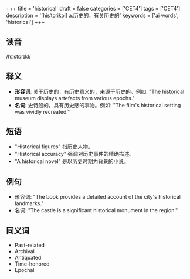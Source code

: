 +++
title = 'historical'
draft = false
categories = ['CET4']
tags = ['CET4']
description = '[hisˈtɔrikəl] a.历史的，有关历史的'
keywords = ['ai words', 'historical']
+++

## 读音
/hɪˈstɒrɪkl/

## 释义
- **形容词**: 关于历史的，有历史意义的，来源于历史的。例如: "The historical museum displays artefacts from various epochs."
- **名词**: 史诗般的，具有历史感的事物。例如: "The film's historical setting was vividly recreated."

## 短语
- "Historical figures" 指历史人物。
- "Historical accuracy" 强调对历史事件的精确描述。
- "A historical novel" 是以历史时期为背景的小说。

## 例句
- 形容词: "The book provides a detailed account of the city's historical landmarks."
- 名词: "The castle is a significant historical monument in the region."

## 同义词
- Past-related
- Archival
- Antiquated
- Time-honored
- Epochal

